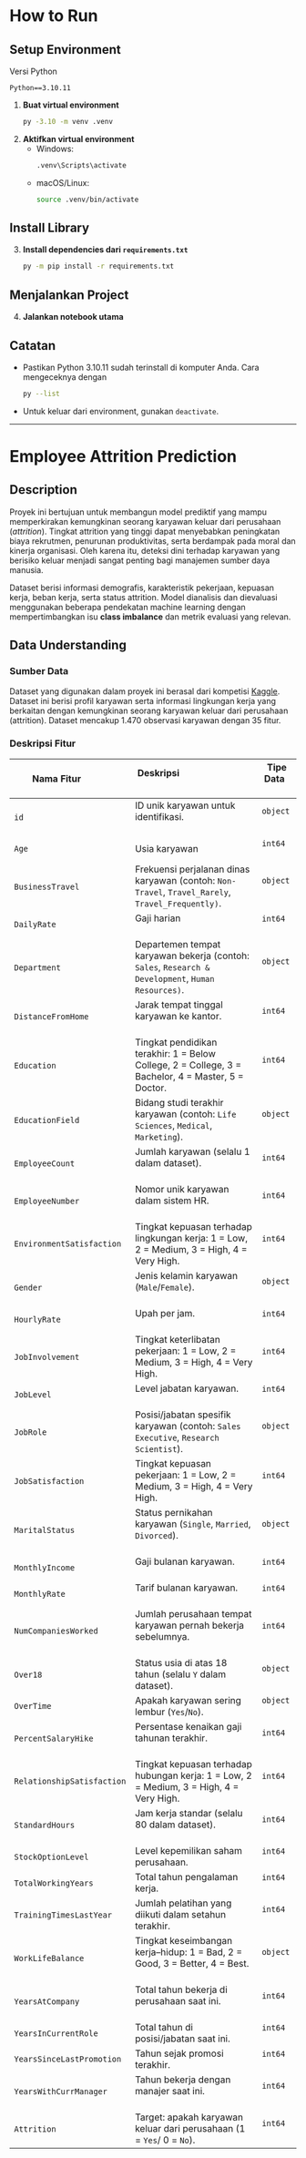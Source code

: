 # How to Run
## Setup Environment
Versi Python
```
Python==3.10.11
```
1. **Buat virtual environment**  
    ```bash
    py -3.10 -m venv .venv
    ```
2. **Aktifkan virtual environment**  
    - Windows:
      ```bash
      .venv\Scripts\activate
      ```
    - macOS/Linux:
      ```bash
      source .venv/bin/activate
      ```
## Install Library
3. **Install dependencies dari `requirements.txt`**  
    ```bash
    py -m pip install -r requirements.txt
    ```
## Menjalankan Project
4. **Jalankan notebook utama**  

## Catatan
- Pastikan Python 3.10.11 sudah terinstall di komputer Anda.
  Cara mengeceknya dengan
  ```bash
  py --list
  ```
- Untuk keluar dari environment, gunakan `deactivate`.
---

# Employee Attrition Prediction
## Description
Proyek ini bertujuan untuk membangun model prediktif yang mampu memperkirakan kemungkinan seorang karyawan keluar dari perusahaan (*attrition*). Tingkat attrition yang tinggi dapat menyebabkan peningkatan biaya rekrutmen, penurunan produktivitas, serta berdampak pada moral dan kinerja organisasi. Oleh karena itu, deteksi dini terhadap karyawan yang berisiko keluar menjadi sangat penting bagi manajemen sumber daya manusia.

Dataset berisi informasi demografis, karakteristik pekerjaan, kepuasan kerja, beban kerja, serta status attrition. Model dianalisis dan dievaluasi menggunakan beberapa pendekatan machine learning dengan mempertimbangkan isu **class imbalance** dan metrik evaluasi yang relevan.

## Data Understanding
### Sumber Data
Dataset yang digunakan dalam proyek ini berasal dari kompetisi [Kaggle](https://www.kaggle.com/competitions/tugas-1-sml-a-2025). Dataset ini berisi profil karyawan serta informasi lingkungan kerja yang berkaitan dengan kemungkinan seorang karyawan keluar dari perusahaan (attrition). Dataset mencakup 1.470 observasi karyawan dengan 35 fitur.
### Deskripsi Fitur 
| Nama Fitur                | Deskripsi                                                                                             | Tipe Data    |
|---------------------------|-------------------------------------------------------------------------------------------------------|--------------|
| `id`                      | ID unik karyawan untuk identifikasi.                                                                  | `object`     |
| `Age`                     | Usia karyawan                                                                                         | `int64`      |
| `BusinessTravel`          | Frekuensi perjalanan dinas karyawan (contoh: `Non-Travel`, `Travel_Rarely`, `Travel_Frequently)`.     | `object`     |
| `DailyRate`               | Gaji harian                                                                                           | `int64`      |
| `Department`              | Departemen tempat karyawan bekerja (contoh: `Sales`, `Research & Development`, `Human Resources)`.    | `object`     |
| `DistanceFromHome`        | Jarak tempat tinggal karyawan ke kantor.                                                              | `int64`      |
| `Education`               | Tingkat pendidikan terakhir: 1 = Below College, 2 = College, 3 = Bachelor, 4 = Master, 5 = Doctor.    | `int64`      |
| `EducationField`          | Bidang studi terakhir karyawan (contoh: `Life Sciences`, `Medical`, `Marketing`).                     | `object`     |
| `EmployeeCount`           | Jumlah karyawan (selalu 1 dalam dataset).                                                             | `int64`      |
| `EmployeeNumber`          | Nomor unik karyawan dalam sistem HR.                                                                  | `int64`      |
| `EnvironmentSatisfaction` | Tingkat kepuasan terhadap lingkungan kerja: 1 = Low, 2 = Medium, 3 = High, 4 = Very High.             | `int64`      |
| `Gender`                  | Jenis kelamin karyawan (`Male`/`Female`).                                                             | `object`     |
| `HourlyRate`              | Upah per jam.                                                                                         | `int64`      |
| `JobInvolvement`          | Tingkat keterlibatan pekerjaan: 1 = Low, 2 = Medium, 3 = High, 4 = Very High.                         | `int64`      |
| `JobLevel`                | Level jabatan karyawan.                                                                               | `int64`      |
| `JobRole`                 |  Posisi/jabatan spesifik karyawan (contoh: `Sales Executive`, `Research Scientist`).                  | `object`     |
| `JobSatisfaction`         | Tingkat kepuasan pekerjaan: 1 = Low, 2 = Medium, 3 = High, 4 = Very High.                             | `int64`      |
| `MaritalStatus`           | Status pernikahan karyawan (`Single`, `Married`, `Divorced`).                                         | `object`     |
| `MonthlyIncome`           | Gaji bulanan karyawan.                                                                                | `int64`      |
| `MonthlyRate`             | Tarif bulanan karyawan.                                                                               | `int64`      |
| `NumCompaniesWorked`      | Jumlah perusahaan tempat karyawan pernah bekerja sebelumnya.                                          | `int64`      |
| `Over18`                  | Status usia di atas 18 tahun (selalu `Y` dalam dataset).                                              | `object`     |
| `OverTime`                |  Apakah karyawan sering lembur (`Yes`/`No`).                                                          | `object`     |
| `PercentSalaryHike`       | Persentase kenaikan gaji tahunan terakhir.                                                            | `int64`      |
| `RelationshipSatisfaction`| Tingkat kepuasan terhadap hubungan kerja: 1 = Low, 2 = Medium, 3 = High, 4 = Very High.               | `int64`      |
| `StandardHours`           | Jam kerja standar (selalu 80 dalam dataset).                                                          | `int64`      |
| `StockOptionLevel`        | Level kepemilikan saham perusahaan.                                                                   | `int64`      |
| `TotalWorkingYears`       |  Total tahun pengalaman kerja.                                                                        | `int64`      |
| `TrainingTimesLastYear`   | Jumlah pelatihan yang diikuti dalam setahun terakhir.                                                 | `int64`      |
| `WorkLifeBalance`         | Tingkat keseimbangan kerja–hidup: 1 = Bad, 2 = Good, 3 = Better, 4 = Best.                            | `object`     |
| `YearsAtCompany`          | Total tahun bekerja di perusahaan saat ini.                                                           | `int64`      |
| `YearsInCurrentRole`      | Total tahun di posisi/jabatan saat ini.                                                               | `int64`      |
| `YearsSinceLastPromotion` | Tahun sejak promosi terakhir.                                                                         | `int64`      |
| `YearsWithCurrManager`    | Tahun bekerja dengan manajer saat ini.                                                                | `int64`      |
| `Attrition`               | Target: apakah karyawan keluar dari perusahaan (1 = `Yes`/ 0 = `No`).                                 | `int64`     |
